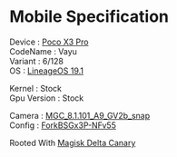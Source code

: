 # Mobile Specification

Device : [Poco X3 Pro](https://www.gsmarena.com/xiaomi_poco_x3_pro-10802.php)<br>
CodeName : Vayu<br>
Variant : 6/128<br>
OS : [LineageOS 19.1](https://download.lineageos.org/vayu)<br>

Kernel : Stock<br>
Gpu Version : Stock<br>

Camera : [MGC_8.1.101_A9_GV2b_snap](https://1-dontsharethislink.celsoazevedo.com/file/filesc/MGC_8.1.101_A9_GV2b_snap.apk)<br>
Config : [ForkBSGx3P-NFv55](https://github.com/BEASTover9000/Mobile-Specification/releases/tag/v55)

Rooted With [Magisk Delta Canary](https://github.com/HuskyDG/magisk-files)
